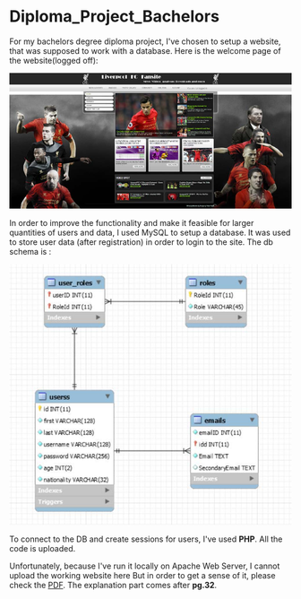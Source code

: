 # Diploma_Project_Bachelors

For my bachelors degree diploma project, I've chosen to setup a website, that was supposed to work with a database. Here is the welcome page of the website(logged off):

![Welcome_pg](/Welcome_pg.jpg)

In order to improve the functionality and make it feasible for larger quantities of users and data, I used MySQL to setup a database. It was used to store user data (after registration) in order to login to the site. The db schema is :

![DB_Schema](/Diploma_Project_Bachelors.jpg)

To connect to the DB and create sessions for users, I've used **PHP**. All the code is uploaded.

Unfortunately, because I've run it locally on Apache Web Server, I cannot upload the working website here But in order to get a sense of it, please check the [PDF](https://github.com/makaronski/Diploma_Project_Bachelors/blob/master/Diploma_Project_Bachelors.pdf). The explanation part comes after **pg.32**.
